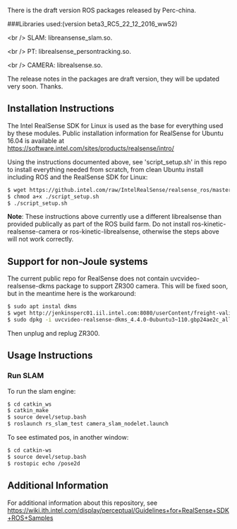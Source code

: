 There is the draft version ROS packages released by Perc-china.

###Libraries used:(version beta3_RC5_22_12_2016_ww52)

<br /\>    SLAM: libreansense_slam.so. 

<br /\>    PT: librealsense_persontracking.so. 

<br /\>    CAMERA: librealsense.so. 

The release notes in the packages are draft version, they will be updated very soon. Thanks.
 
## Installation Instructions

The Intel RealSense SDK for Linux is used as the base for everything used by these modules.  Public installation information for RealSense for Ubuntu 16.04 is available at https://software.intel.com/sites/products/realsense/intro/

Using the instructions documented above, see 'script_setup.sh' in this repo to install everything needed from scratch, from clean Ubuntu install including ROS and the RealSense SDK for Linux:
```bash
$ wget https://github.intel.com/raw/IntelRealSense/realsense_ros/master/script_setup.sh
$ chmod a+x ./script_setup.sh
$ ./script_setup.sh
```

**Note**: These instructions above currently use a different librealsense than provided publically as part of the ROS build farm.  Do not install ros-kinetic-realsense-camera or ros-kinetic-librealsense, otherwise the steps above will not work correctly. 

## Support for non-Joule systems

The current public repo for RealSense does not contain uvcvideo-realsense-dkms package to support ZR300 camera.  This will be fixed soon, but in the meantime here is the workaround:
```bash
$ sudo apt instal dkms
$ wget http://jenkinsperc01.iil.intel.com:8080/userContent/freight-validation-candidates/pool/xenial/main/u/uvcvideo-realsense/uvcvideo-realsense-dkms_4.4.0-0ubuntu3%7E110.gbp24ae2c_all.deb
$ sudo dpkg -i uvcvideo-realsense-dkms_4.4.0-0ubuntu3~110.gbp24ae2c_all.deb 
```

Then unplug and replug ZR300.

## Usage Instructions

### Run SLAM

To run the slam engine:
```bash
$ cd catkin_ws
$ catkin_make
$ source devel/setup.bash
$ roslaunch rs_slam_test camera_slam_nodelet.launch
```

To see estimated pos, in another window:
```bash
$ cd catkin-ws
$ source devel/setup.bash
$ rostopic echo /pose2d
```

## Additional Information
For additional information about this repository, see https://wiki.ith.intel.com/display/perceptual/Guidelines+for+RealSense+SDK+ROS+Samples
